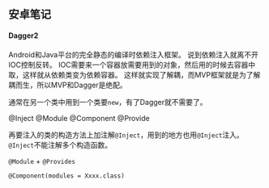 ## 安卓笔记

#### Dagger2
Android和Java平台的完全静态的编译时依赖注入框架。
说到依赖注入就离不开IOC控制反转。
IOC需要来一个容器放需要用到的对象，然后用的时候去容器中取，这样就从依赖类变为依赖容器。
这样就实现了解耦，而MVP框架就是为了解耦而生，所以MVP和Dagger是绝配。

通常在另一个类中用到一个类要`new`，有了Dagger就不需要了。

@Inject
@Module
@Component
@Provide

再要注入的类的构造方法上加注解`@Inject`，用到的地方也用`@Inject`注入。
`@Inject`不能注解多个构造函数。

`@Module` + `@Provides`

`@Component(modules = Xxxx.class)`



